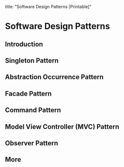 <frontmatter>
title: "Software Design Patterns [Printable]"
</frontmatter>

<link rel="stylesheet" href="{{baseUrl}}/css/textbook.css">

<div class="website-content">

<div id="main">

# Software Design Patterns

## Introduction

<include src="introduction/what/unit-inParent-asPanel-print.md" boilerplate />
<include src="introduction/format/unit-inParent-asPanel-print.md" boilerplate />

## Singleton Pattern

<include src="singleton/what/unit-inParent-asPanel-print.md" boilerplate />
<include src="singleton/implementation/unit-inParent-asPanel-print.md" boilerplate />
<include src="singleton/evaluation/unit-inParent-asPanel-print.md" boilerplate />

## Abstraction Occurrence Pattern

<include src="abstractionOccurrence/what/unit-inParent-asPanel-print.md" boilerplate />

## Facade Pattern

<include src="facade/what/unit-inParent-asPanel-print.md" boilerplate />

## Command Pattern

<include src="command/what/unit-inParent-asPanel-print.md" boilerplate />

## Model View Controller (MVC) Pattern

<include src="modelViewController/what/unit-inParent-asPanel-print.md" boilerplate />

## Observer Pattern

<include src="observer/what/unit-inParent-asPanel-print.md" boilerplate />

## More

<include src="more/combiningDesignPatterns/unit-inParent-asPanel-print.md" boilerplate />
<include src="more/otherDesignPatterns/unit-inParent-asPanel-print.md" boilerplate />
<include src="more/usingDesignPatterns/unit-inParent-asPanel-print.md" boilerplate />
<include src="more/otherTypesOfPatterns/unit-inParent-asPanel-print.md" boilerplate />
<include src="more/vsPrinciples/unit-inParent-asPanel-print.md" boilerplate />

</div>

</div>
